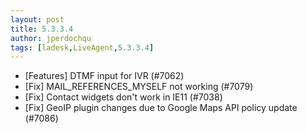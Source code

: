 ```yaml
---
layout: post
title: 5.3.3.4
author: jperdochqu
tags: [ladesk,LiveAgent,5.3.3.4]
---
```


- [Features] DTMF input for IVR (#7062)
- [Fix] MAIL_REFERENCES_MYSELF not working (#7079)
- [Fix] Contact widgets don't work in IE11 (#7038)
- [Fix] GeoIP plugin changes due to Google Maps API policy update (#7086)
